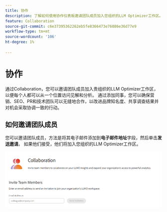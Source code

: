 ```yaml
---
title: 协作
description: 了解如何使用协作仪表板邀请团队成员加入您组织的LLM Optimizer工作区。
feature: Collaboration
source-git-commit: c6e37395362262eb5fe8366473e76086e36d77e9
workflow-type: tm+mt
source-wordcount: '106'
ht-degree: 1%

---
```



# 协作

通过Collaboration，您可以邀请团队成员加入贵组织的LLM Optimizer工作区，以便每个人都可以从一个位置访问见解和分析。 通过添加同事，您可以确保营销、SEO、PR和技术团队可以无缝地合作，以改进品牌知名度、共享调查结果并对机会采取协调一致的行动。

## 如何邀请团队成员

您可以邀请团队成员，方法是将其电子邮件添加到&#x200B;**电子邮件地址**&#x200B;字段，然后单击&#x200B;**发送邀请**。 如果他们接受，他们将加入您组织的LLM Optimizer工作区。

![Collaboration邀请](/help/dashboards/assets/collaboration.png)
